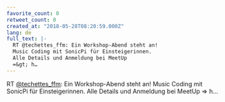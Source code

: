 ```yaml
---
favorite_count: 0
retweet_count: 0
created_at: "2018-05-28T08:20:59.000Z"
lang: de
full_text: |-
  RT @techettes_ffm: Ein Workshop-Abend steht an! 
  Music Coding mit SonicPi für Einsteigerinnen. 
  Alle Details und Anmeldung bei MeetUp 
  =&gt; h…
---
```


RT [@techettes_ffm](https://twitter.com/techettes_ffm): Ein Workshop-Abend steht
an! Music Coding mit SonicPi für Einsteigerinnen. Alle Details und Anmeldung bei
MeetUp =&gt; h…
